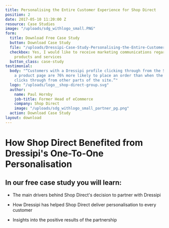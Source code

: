 ```yaml
---
title: Personalising the Entire Customer Experience for Shop Direct
position: 2
date: 2017-05-10 11:20:00 Z
resource: Case Studies
image: "/uploads/sdg_withlogo_small.PNG"
form:
  title: Download Free Case Study
  button: Download Case Study
  file: "/uploads/Dressipi-Case-Study-Personalising-the-Entire-Customer-Experience-for-Shop-Direct.pdf"
  checkbox: Yes, I would like to receive marketing communications regarding Dressipi
    products and services
  button_class: case-study
testimonial:
  body: "“Customers with a Dressipi profile clicking through from the Style Hub to
    a product page are 76% more likely to place an order than when the same customer
    clicks through from other parts of the site.”"
  logo: "/uploads/logo__shop-direct-group.svg"
  author:
    name: Paul Hornby
    job-title: Former Head of eCommerce
    company: Shop Direct
    image: "/uploads/sdg_withlogo_small_partner_pg.png"
  action: Download Case Study
layout: download
---
```


# How Shop Direct Benefited from Dressipi's One-To-One Personalisation

## In our free case study you will learn:

* The main drivers behind Shop Direct's decision to partner with Dressipi

* How Dressipi has helped Shop Direct deliver personalisation to every customer

* Insights into the positive results of the partnership
